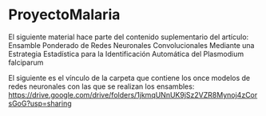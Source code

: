 # ProyectoMalaria
El siguiente material hace parte del contenido suplementario del artículo: Ensamble Ponderado de Redes Neuronales Convolucionales Mediante una Estrategia Estadística para la Identificación Automática del Plasmodium falciparum

El siguiente es el vínculo de la carpeta que contiene los once modelos de redes neuronales con las que se realizan los ensambles:
https://drive.google.com/drive/folders/1jkmqUNnUK9jSz2VZR8Mynoj4zCorsGoG?usp=sharing
